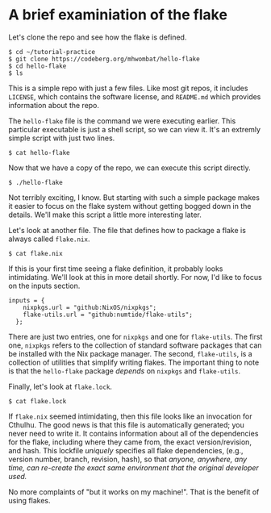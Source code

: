 # A brief examiniation of the flake

Let's clone the repo and see how the flake is defined.

~~~
$ cd ~/tutorial-practice
$ git clone https://codeberg.org/mhwombat/hello-flake
$ cd hello-flake
$ ls
~~~

This is a simple repo with just a few files.
Like most git repos, it includes
`LICENSE`, which contains the software license,
and `README.md` which provides information about the repo.

The `hello-flake` file is the command we were executing earlier.
This particular executable is just a shell script, so we can view it.
It's an extremly simple script with just two lines.

~~~
$ cat hello-flake
~~~

Now that we have a copy of the repo, we can execute this script directly.

~~~
$ ./hello-flake
~~~

Not terribly exciting, I know.
But starting with such a simple package makes it easier to focus on the flake
system without getting bogged down in the details.
We'll make this script a little more interesting later.

Let's look at another file.
The file that defines how to package a flake is always called `flake.nix`.

~~~
$ cat flake.nix
~~~

If this is your first time seeing a flake definition,
it probably looks intimidating.
We'll look at this in more detail shortly.
For now, I'd like to focus on the inputs section.

~~~
inputs = {
    nixpkgs.url = "github:NixOS/nixpkgs";
    flake-utils.url = "github:numtide/flake-utils";
  };
~~~

There are just two entries, one for `nixpkgs` and one for `flake-utils`.
The first one, `nixpkgs` refers to the collection of standard software packages that can be installed with the Nix package manager.
The second,  `flake-utils`, is a collection of utilities that simplify writing flakes.
The important thing to note is that the `hello-flake` package *depends* on `nixpkgs` and `flake-utils`.

Finally, let's look at `flake.lock`.

~~~
$ cat flake.lock
~~~

If `flake.nix` seemed intimidating, then this file looks like an invocation for Cthulhu.
The good news is that this file is automatically generated; you never need to write it.
It contains information about all of the dependencies for the flake,
including where they came from, the exact version/revision, and hash.
This lockfile *uniquely* specifies all flake dependencies,
(e.g., version number, branch, revision, hash),
so that *anyone, anywhere, any time,
can re-create the exact same environment that the original developer used.*

No more complaints of "but it works on my machine!".
That is the benefit of using flakes.

